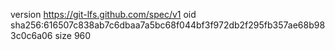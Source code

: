 version https://git-lfs.github.com/spec/v1
oid sha256:616507c838ab7c6dbaa7a5bc68f044bf3f972db2f295fb357ae68b983c0c6a06
size 960
